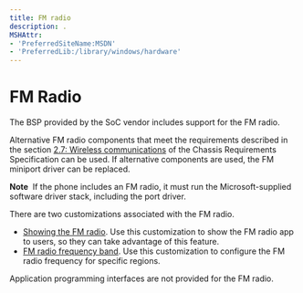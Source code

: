 ```yaml
---
title: FM radio
description: .
MSHAttr:
- 'PreferredSiteName:MSDN'
- 'PreferredLib:/library/windows/hardware'
---
```


# FM Radio

The BSP provided by the SoC vendor includes support for the FM radio.

Alternative FM radio components that meet the requirements described in the section <a href="https://msdn.microsoft.com/en-us/library/windows/hardware/dn756593">2.7: Wireless communications</a> of the Chassis Requirements Specification can be used. If alternative components are used, the FM miniport driver can be replaced.

**Note**  If the phone includes an FM radio, it must run the Microsoft-supplied software driver stack, including the port driver.

There are two customizations associated with the FM radio.
* <a href="" id="showing-the-fm-radio">Showing the FM radio</a>. Use this customization to show the FM radio app to users, so they can take advantage of this feature.
* <a href="" id="fm-radio-frequency-band">FM radio frequency band</a>. Use this customization to configure the FM radio frequency for specific regions.

Application programming interfaces are not provided for the FM radio.
